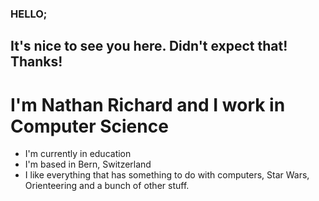 ### HELLO;
## It's nice to see you here. Didn't expect that! Thanks!

# I'm Nathan Richard and I work in Computer Science

- I'm currently in education
- I'm based in Bern, Switzerland
- I like everything that has something to do with computers, Star Wars, Orienteering and a bunch of other stuff.
